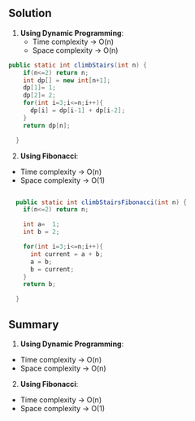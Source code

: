 ## Solution

1. **Using Dynamic Programming**:
   - Time complexity &rarr; O(n)
   - Space complexity &rarr; O(n)
 
```java
public static int climbStairs(int n) {
    if(n<=2) return n;
    int dp[] = new int[n+1];
    dp[1]= 1;
    dp[2]= 2;
    for(int i=3;i<=n;i++){
      dp[i] = dp[i-1] + dp[i-2];
    }
    return dp[n];

  }
```

2. **Using Fibonacci**:
  - Time complexity &rarr; O(n)
   - Space complexity &rarr; O(1)     
 
```java

  public static int climbStairsFibonacci(int n) {
    if(n<=2) return n;

    int a=  1;
    int b = 2;

    for(int i=3;i<=n;i++){
      int current = a + b;
      a = b;
      b = current;
    }
    return b;

  }
```


## Summary

1. **Using Dynamic Programming**: 
  - Time complexity &rarr; O(n)
   - Space complexity &rarr; O(n)

2. **Using Fibonacci**:
  - Time complexity &rarr; O(n)
   - Space complexity &rarr; O(1)
 
